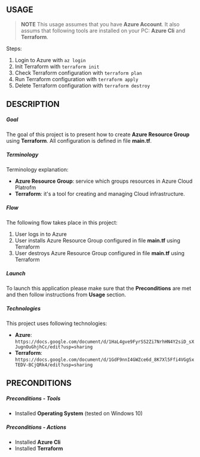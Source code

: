 USAGE
-----

> **NOTE** This usage assumes that you have **Azure Account**. It also assums that following tools are installed on your PC: **Azure Cli** and **Terraform**.

Steps:
1. Login to Azure with `az login`
1. Init Terraform with `terraform init`
1. Check Terraform configuration with `terraform plan`
1. Run Terraform configuration with `terraform apply`
1. Delete Terraform configuration with `terraform destroy`


DESCRIPTION
-----------

##### Goal
The goal of this project is to present how to create **Azure Resource Group** using **Terraform**. All configuration is defined in file **main.tf**.

##### Terminology
Terminology explanation:
* **Azure Resource Group**: service which groups resources in Azure Cloud Platrofm
* **Terraform**: it's a tool for creating and managing Cloud infrastructure.

##### Flow
The following flow takes place in this project:
1. User logs in to Azure
1. User installs Azure Resource Group configured in file **main.tf** using Terraform
1. User destroys Azure Resource Group configured in file **main.tf** using Terraform

##### Launch
To launch this application please make sure that the **Preconditions** are met and then follow instructions from **Usage** section.

##### Technologies
This project uses following technologies:
* **Azure**: `https://docs.google.com/document/d/1HaL4gve9FyrSS2Zi7NrhHN4Y2siD_sXJugnOuGhjhCc/edit?usp=sharing`
* **Terraform**: `https://docs.google.com/document/d/1GdF9nnI4GWZce6d_8K7Xl5Ffi4VGgSxTEDV-BCjQRk4/edit?usp=sharing`


PRECONDITIONS
-------------

##### Preconditions - Tools
* Installed **Operating System** (tested on Windows 10)

##### Preconditions - Actions
* Installed **Azure Cli**
* Installed **Terraform**